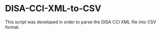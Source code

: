 # DISA-CCI-XML-to-CSV
This script was developed in order to parse the DISA CCI XML file into CSV format. 
